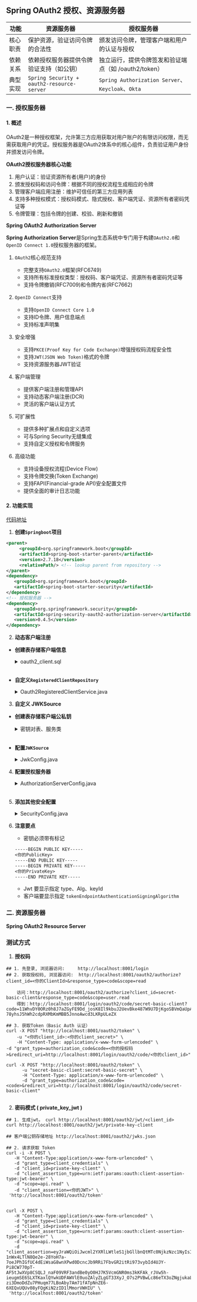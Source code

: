 ## Spring OAuth2 授权、资源服务器

| 功能          | 资源服务器                                        | 授权服务器                                     |
|-------------|----------------------------------------------|-------------------------------------------|
| 核心职责        | 保护资源，验证访问令牌的合法性                              | 颁发访问令牌，管理客户端和用户的认证与授权                     |
| 依赖关系        | 依赖授权服务器提供令牌验证支持（如公钥）                         | 独立运行，提供令牌签发和验证端点（如 /oauth2/token）         |
| 典型实现        | `Spring Security + oauth2-resource-server`   | `Spring Authorization Server`、`Keycloak`、`Okta` |

### 一. 授权服务器

#### 1. 概述
OAuth2是一种授权框架，允许第三方应用获取对用户账户的有限访问权限，而无需获取用户的凭证。授权服务器是OAuth2体系中的核心组件，负责验证用户身份并颁发访问令牌。

**OAuth2授权服务器核心功能**
1. 用户认证：验证资源所有者(用户)的身份
2. 颁发授权码和访问令牌：根据不同的授权流程生成相应的令牌
3. 管理客户端应用注册：维护可信任的第三方应用列表
4. 支持多种授权模式：授权码模式、隐式授权、客户端凭证、资源所有者密码凭证等
5. 令牌管理：包括令牌的创建、校验、刷新和撤销

**Spring OAuth2 Authorization Server**

**Spring Authorization Server**是Spring生态系统中专门用于构建`OAuth2.0`和`OpenID Connect 1.0`授权服务器的框架。

1. `OAuth2`核心规范支持
   - 完整支持`OAuth2.0`框架(RFC6749)
   - 支持所有标准授权类型：授权码、客户端凭证、资源所有者密码凭证等
   - 支持令牌撤销(RFC7009)和令牌内省(RFC7662)

2. `OpenID Connect`支持
   - 支持`OpenID Connect Core 1.0`
   - 支持ID令牌、用户信息端点
   - 支持标准声明集

3. 安全增强
   - 支持`PKCE(Proof Key for Code Exchange)`增强授权码流程安全性
   - 支持`JWT(JSON Web Token)`格式的令牌
   - 支持资源服务器JWT验证

4. 客户端管理
   - 提供客户端注册和管理API
   - 支持动态客户端注册(DCR)
   - 灵活的客户端认证方式

5. 可扩展性
   - 提供多种扩展点和自定义选项
   - 可与Spring Security无缝集成
   - 支持自定义授权和令牌服务
6. 高级功能
   - 支持设备授权流程(Device Flow)
   - 支持令牌交换(Token Exchange)
   - 支持FAPI(Financial-grade API)安全配置文件
   - 提供全面的审计日志功能

#### 2. 功能实现

[代码地址](https://github.com/dante7qx/springboot-security/tree/2.7.x)

1. **创建`Springboot`项目**
```xml
<parent>
     <groupId>org.springframework.boot</groupId>
     <artifactId>spring-boot-starter-parent</artifactId>
     <version>2.7.18</version>
     <relativePath/> <!-- lookup parent from repository -->
</parent>
<dependency>
   <groupId>org.springframework.boot</groupId>
   <artifactId>spring-boot-starter-security</artifactId>
</dependency>
<!-- 授权服务器 -->
<dependency>
   <groupId>org.springframework.security</groupId>
   <artifactId>spring-security-oauth2-authorization-server</artifactId>
   <version>0.4.5</version>
</dependency>
```

2. **动态客户端注册**
- **创建表存储客户端信息**
  <br>
   <details>
     <summary>oauth2_client.sql</summary>
  
   ```sql
   -- 1. 主客户端表
   create table oauth2_client
   (
       id                       varchar(36) primary key,
       client_id                varchar(100) not null unique,
       client_secret            varchar(256) not null,
       issued_at                date,
       expires_at               date
   );
   
   -- 2. 客户端认证方式表
   create table oauth2_client_auth_method
   (
       id        varchar(36) primary key,
       client_id varchar(36) not null,
       method    varchar(50) not null
   );
   
   -- 3. 授权类型表
   create table oauth2_client_grant_type
   (
       id         varchar(36) primary key,
       client_id  varchar(36) not null,
       grant_type varchar(50) not null
   );
   
   -- 4. 重定向uri表
   create table oauth2_client_redirect_uri
   (
       id           varchar(36) primary key,
       client_id    varchar(36)  not null,
       redirect_uri varchar(500) not null
   );
   
   -- 5. 客户端作用域表
   create table oauth2_client_scope
   (
       id           varchar(36) primary key,
       client_id    varchar(36)  not null,
       scope        varchar(100) not null
   );
   
   -- 6. 客户端设置表
   create table oauth2_client_settings
   (
       id                                              varchar(36) primary key,
       client_id                                       varchar(36),
       require_proof_key                               boolean default false,
       require_authorization_consent                   boolean default false,
       jwk_set_url                                     varchar(500),
       token_endpoint_authentication_signing_algorithm varchar(50)
   );
   
   -- 7. Token设置表
   create table oauth2_client_token_settings
   (
       id                                              varchar(36) primary key,
       client_id                                       varchar(36),
       access_token_time_to_live                       bigint,
       refresh_token_time_to_live                      bigint,
       reuse_refresh_token                             boolean default false,
       access_token_format                             varchar(50),
       id_token_signature_algorithm                    varchar(50)
   );
   ```
   </details><br>

- **自定义`RegisteredClientRepository`**
  <br>
   <details>
     <summary>Oauth2RegisteredClientService.java</summary>

   ```
   /**
    * Oauth2RegisteredClientService 已实现 RegisteredClientRepository 接口，无需重复定义 Bean。
    */
   @Repository
   @Transactional(readOnly = true)
   @RequiredArgsConstructor
   public class Oauth2RegisteredClientService implements RegisteredClientRepository {
       /**
        * 将 RegisteredClient 存入 DB
        */
       @Override
       @Transactional
       public void save(RegisteredClient client) {
           clientDAO.findById(client.getId())
                   .ifPresentOrElse(
                           existing -> updateExisting(existing, client),
                           () -> createNew(client)
                   );
       }
  
       /**
        * 根据 id 查询客户端信息
        */
       @Override
       public RegisteredClient findById(String id) {
           return clientDAO.findById(id)
                   .map(this::toRegisteredClient)
                   .orElse(null);
       }
   
       /**
        * 根据 clientId 查询客户端信息（OAuth2 认证时使用）
        */
       @Override
       public RegisteredClient findByClientId(String clientId) {
           return clientDAO.findByClientId(clientId)
                   .map(this::toRegisteredClient)
                   .orElse(null);
       }
   }
   ```
   </details>
3. **自定义 JWKSource**
- **创建表存储客户端公私钥**
  <br>
   <details>
     <summary>密钥对表、服务类</summary>  

   ```sql
   -- 8. 密钥对表
   create table oauth2_client_keypair
   (
   id                                              varchar(36) primary key,
   client_id                                       varchar(36),
   public_key_pem                                  text,            -- PEM格式公钥（base64加密）
   private_key_pem                                 text,            -- PEM格式私钥（base64加密）
   key_id                                          varchar(36),     -- JWK中的kid
   expires_at                                      date             -- 密钥过期时间
   );
   ```
   ```java
   @Service
   @RequiredArgsConstructor
   public class Oauth2ClientKeypairService {
       private final Oauth2ClientKeypairDAO keypairDAO;
       /**
        * 为每一个 Client 生成密钥对
        * (仅针对 GrantType 为 PRIVATE_KEY_JWT 的 Client 进行设置)
        */
       public void generateKeypair(String clientId) {
           // 查找 clientId 下的有效密钥
           Optional<Oauth2ClientKeypair> existValid = keypairDAO.findValidByClientId(clientId, Instant.now());
           if(existValid.isEmpty()) {
               KeyPair keyPair = KeyGeneratorUtil.generateRsaKeyPair(4096);
               String[] keyPerms = KeyGeneratorUtil.toKeyPerm(keyPair);
               String kid = clientId + "-" + Instant.now().getEpochSecond();
               Oauth2ClientKeypair entity = new Oauth2ClientKeypair();
               entity.setClientId(clientId);
               entity.setPublicKeyPem(keyPerms[0]);
               entity.setPrivateKeyPem(keyPerms[1]);
               entity.setKeyId(kid);
               entity.setExpiresAt(Instant.now().plus(90, ChronoUnit.DAYS));  // 有效期默认3个月
               keypairDAO.save(entity);
           }
       }
   }
   ```
   </details><br>
- **配置`JWKSource`**
  <br>
   <details>
     <summary>JwkConfig.java</summary>
   
  ```java
    @Bean
    public JWKSource<SecurityContext> jwkSource(Oauth2ClientKeypairDAO keypairDAO) {
        return (jwkSelector, securityContext) -> {
            try {
                Console.log("==================> 从数据库加载所有有效的密钥对");
                List<Oauth2ClientKeypair> keypairs = keypairDAO.findValidKeys(Instant.now());
                List<JWK> jwks = CollUtil.newArrayList();
                if (CollUtil.isNotEmpty(keypairs)) {
                    jwks = keypairs.stream().map(k -> {
                        try {
                            RSAPublicKey publicKey = KeyGeneratorUtil.parsePublicKey(k.getPublicKeyPem());
                            RSAPrivateKey privateKey = KeyGeneratorUtil.parsePrivateKey(k.getPrivateKeyPem());
                            RSAKey jwk = new RSAKey.Builder(publicKey)
                                    .privateKey(privateKey)
                                    .keyID(k.getKeyId())
                                    .algorithm(JWSAlgorithm.RS256)
                                    .build();
                            Console.log("JWK 构建结果: {}", jwk.toJSONString());
                            return jwk;
                        } catch (Exception e) {
                            Console.log("密钥对解析失败: " + e.getMessage());
                            throw new IllegalStateException("Keypair 解析失败.", e);
                        }
                    }).collect(Collectors.toList());
                }
                return jwkSelector.select(new JWKSet(jwks));
            } catch (Exception e) {
                Console.log("发生异常: " + e.getMessage());
                throw new IllegalStateException("JWKSource 配置失败.", e);
            }
        };
    }

    /**
     * JWT 编码器
     * 将 JWT 的内容（Claims）和头部（Header）信息组合起来，并使用指定的加密算法进行签名，最终生成可用的 JWT 字符串
     */
    @Bean
    public JwtEncoder jwtEncoder(JWKSource<SecurityContext> jwkSource) {
        // 基于 Nimbus JOSE + JWT 库，自动从 JWKSource 选择合适的密钥进行签名
        NimbusJwtEncoder delegate = new NimbusJwtEncoder(jwkSource);
        return parameters -> {
            Console.log("==================> JwtEncoder.encode 被调用！");
            return delegate.encode(parameters);
        };
    }

    /**
     * JWT 解码器
     * 1. 授权服务器: 仅在授权服务器内部使用 JWT（如生成访问令牌）, 不需要 JWT 解码器
     * 2. 资源服务器: 需要验证 JWT 令牌（例如访问受保护 API），必须显式配置 JwtDecoder
     */
    @Bean
    public JwtDecoder jwtDecoder(JWKSource<SecurityContext> jwkSource) {
        return OAuth2AuthorizationServerConfiguration.jwtDecoder(jwkSource);
    }
  
    @Bean
    public OAuth2TokenGenerator<?> jwtTokenGenerator(JwtEncoder jwtEncoder) {
        JwtGenerator jwtGenerator = new JwtGenerator(jwtEncoder);
        OAuth2AccessTokenGenerator accessTokenGenerator = new OAuth2AccessTokenGenerator();
        OAuth2RefreshTokenGenerator refreshTokenGenerator = new OAuth2RefreshTokenGenerator();
        // 生成器会按注册顺序执行, 第一个能处理当前令牌类型的生成器将被使用
        return new DelegatingOAuth2TokenGenerator(
                jwtGenerator,
                accessTokenGenerator,
                refreshTokenGenerator
        );
    }
   ```
   </details>

4. **配置授权服务器**
   <br>
   <details>
     <summary>AuthorizationServerConfig.java</summary>
   
   ```java
   @Configuration
   public class AuthorizationServerConfig {
      @Bean
      @Order(1) // 高优先级
      public SecurityFilterChain authorizationServerSecurityFilterChain(HttpSecurity http) throws Exception {
          OAuth2AuthorizationServerConfigurer authorizationServerConfigurer = new OAuth2AuthorizationServerConfigurer();
          // 获取所有OAuth2授权服务器端点的匹配器
          RequestMatcher endpointsMatcher = authorizationServerConfigurer.getEndpointsMatcher();
          http
              .requestMatcher(endpointsMatcher)
              .authorizeHttpRequests(auth -> auth.anyRequest().authenticated())
              .exceptionHandling(e -> e.authenticationEntryPoint(new LoginUrlAuthenticationEntryPoint("/login")))
              // 对所有授权服务器端点禁用 CSRF
              .csrf(csrf -> csrf.ignoringRequestMatchers(endpointsMatcher))
              .apply(authorizationServerConfigurer);
          return http.build();
      }
   
      /**
       * 授权服务器Endpoint设置 (必配置项)
       * 定义 OAuth 2.0 授权服务器的各种端点 URL 和服务器相关设置
       */
      @Bean
      public AuthorizationServerSettings authorizationServerSettings() {
          AuthorizationServerSettings serverSettings = AuthorizationServerSettings.builder().build();
          return AuthorizationServerSettings.builder()
                    .issuer("http://localhost:8001")
                    .authorizationEndpoint("/oauth2/authorize")
                    .tokenEndpoint("/oauth2/token")
                    .jwkSetEndpoint("/oauth2/jwks.json")    // 同 clientSettings 下的 jwkSetUrl
                    .build();
      }
   }
   ```
   </details><br>

5. **添加其他安全配置**
   <br>
   <details>
     <summary>SecurityConfig.java</summary>

   ```java
   @Configuration
   public class SecurityConfig {
       /**
        * 用于普通 Web 应用的安全控制（主要配置用户认证）
        */
       @Bean
       @Order(2)    // 优先级低于授权服务器
       public SecurityFilterChain securityFilterChain(HttpSecurity http) throws Exception {
           http
               .headers(header -> header.frameOptions(HeadersConfigurer.FrameOptionsConfig::sameOrigin))
               .csrf().disable()
               .authorizeRequests(request ->
                       request.requestMatchers(
                               new AntPathRequestMatcher("/favicon.ico"),
                               new AntPathRequestMatcher("/h2-console/**"),
                               new AntPathRequestMatcher("/oauth2/jwt/*")
                       ).permitAll()
                       .anyRequest().authenticated()
               )
               .formLogin(Customizer.withDefaults());
           return http.build();
       }
   
   
       /**
        * 身份验证实现
        */
       @Bean
       public AuthenticationManager authenticationManager(UserDetailsService userService, PasswordEncoder passwordEncoder) {
           DaoAuthenticationProvider daoAuthenticationProvider = new DaoAuthenticationProvider();
           daoAuthenticationProvider.setUserDetailsService(userService);
           daoAuthenticationProvider.setPasswordEncoder(passwordEncoder);
           return new ProviderManager(daoAuthenticationProvider);
       }
   }
   ```
   </details>

6. **注意要点**
    - 密钥必须带有标记
    ```markdown
    -----BEGIN PUBLIC KEY-----
    <你的PublicKey>
    -----END PUBLIC KEY-----
    -----BEGIN PRIVATE KEY-----
    <你的PrivateKey>
    -----END PRIVATE KEY-----
    ```
    - Jwt 要显示指定 type、Alg、keyId
    - 客户端要显示指定 `tokenEndpointAuthenticationSigningAlgorithm`


### 二. 资源服务器
**Spring OAuth2 Resource Server**


### 测试方式

1. **授权码**
```shell
## 1. 先登录, 浏览器访问:     http://localhost:8001/login
## 2. 获取授权码, 浏览器访问:  http://localhost:8001/oauth2/authorize?client_id=<你的ClientId>&response_type=code&scope=read

    访问：http://localhost:8001/oauth2/authorize?client_id=secret-basic-client&response_type=code&scope=user.read
    得到：http://localhost:8001/login/oauth2/code/secret-basic-client?code=11WhvDY0ORz0h8J7aZGyFE9Dd_josK8Il9kbuJ2UevBke487W9U7DjKgoSBVmQaUpA6OcTIko3XB74R3Y8W8n-78yhsJ5hWh2cdpRXMbKmMBB5JnnoAwcd3LKRpULeZX
    
## 3. 获取Token（Basic Auth 认证）
curl -X POST "http://localhost:8001/oauth2/token" \
    -u "<你的client_id>:<你的client_secret>" \
    -H "Content-Type: application/x-www-form-urlencoded" \
-d "grant_type=authorization_code&code=<你的授权码>&redirect_uri=http://localhost:8001/login/oauth2/code/<你的client_id>"

curl -X POST "http://localhost:8001/oauth2/token" \
      -u "secret-basic-client:secret-basic-secret" \
      -H "Content-Type: application/x-www-form-urlencoded" \
      -d "grant_type=authorization_code&code=<code>&redirect_uri=http://localhost:8001/login/oauth2/code/secret-basic-client"
      
```
2. **密码模式 ( private_key_jwt )**
```shell
## 1. 生成jwt。 curl http://localhost:8001/oauth2/jwt/<client_id>
curl http://localhost:8001/oauth2/jwt/private-key-client 

## 客户端公钥存储地址 http://localhost:8001/oauth2/jwks.json

## 2. 请求获取 Token
curl -i -X POST \
   -H "Content-Type:application/x-www-form-urlencoded" \
   -d "grant_type=client_credentials" \
   -d "client_id=private-key-client" \
   -d "client_assertion_type=urn:ietf:params:oauth:client-assertion-type:jwt-bearer" \
   -d "scope=api.read" \
   -d "client_assertion=<你的JWT>" \
 'http://localhost:8001/oauth2/token'

    
curl -X POST \
   -H "Content-Type:application/x-www-form-urlencoded" \
   -d "grant_type=client_credentials" \
   -d "client_id=private-key-client" \
   -d "client_assertion_type=urn:ietf:params:oauth:client-assertion-type:jwt-bearer" \
   -d "scope=api.read" \
   -d "client_assertion=eyJraWQiOiJwcml2YXRlLWtleS1jbGllbnQtMTc0NjkzNzc1NyIsInR5cCI6IkpXVCIsImFsZyI6IlJTMjU2In0.eyJzdWIiOiJwcml2YXRlLWtleS1jbGllbnQiLCJhdWQiOiJodHRwOi8vbG9jYWxob3N0OjgwMDEvb2F1dGgyL3Rva2VuIiwiaXNzIjoicHJpdmF0ZS1rZXktY2xpZW50IiwiZXhwIjoxNzQ2OTM4MzgwLCJpYXQiOjE3NDY5Mzc3ODAsImp0aSI6IjI3NzRkMGIwLTk3NTQtNDc3Ni05MDE1LTM5MTIzM2MyZjVmMiJ9.IimOc5bYnnNOuZZXbnz9jSNdn5TvmXCAxi01PbW6dEqtsxYsEcym73qUVHZrkdi5Q6KuvOFrPCUEtvyRd8vXQMCE1IOqpmwqUiiJSNW_ukM3p4TyEaUxodWVBUzSRBRQP-1nWx4LTlN8Qe2e-28YoH7a-7oeJPhIGfUC4dEiWsaG8wnXPwd0DcncJb9RRi7FbvGR2itRi973vybId4UJY-Pi8CW770pT-AF5tJwXVp8CSQLJ_naF09VRF3andBe0yO0HJ7K5VcmGNR0ms3kKFAk_rJVw5h-ieugmSE6SLXTKaxlQYwkUDFAWVlE0uoZAlyZLgGT33XyJ_O7s2PVBwLc86eTX3oZNgjukaLGrr6jv5MUA7iTe3bUE1UhB_O4ejFT_EcZBYupPZ8XB4u6btZlhxYEn59Wuo4up5ueTUid3gCM7upSeCs5N1vgLZzNynrXCgq7JlHgRes5fUs0anmGyRlJG1L8weZeofwKXdwpdU0d134wcdb4PeGHVIHqbCYhxOOFB9BrdB23Ea0MKT2XNdaphY5IFfQziuijardTn76ix3t30DBsnKEYOJiKfkK8GYPhkZThGW3tSlW7dzju_GKw1KemkQc-zi3DmoDdZu7PHuqm77LBoAby7Am71fATpNnZE6-6XEQxUQUv08yFQgKiN2zID1lMmorVWHIU" \
 'http://localhost:8001/oauth2/token'
```